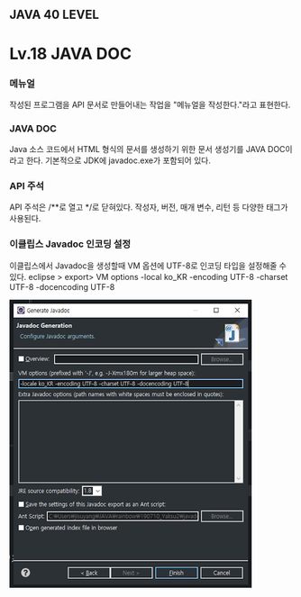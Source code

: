 ## JAVA 40 LEVEL
# Lv.18 JAVA DOC

### 메뉴얼
작성된 프로그램을 API 문서로 만들어내는 작업을 "메뉴얼을 작성한다."라고 표현한다.

### JAVA DOC
Java 소스 코드에서 HTML 형식의 문서를 생성하기 위한 문서 생성기를 JAVA DOC이라고 한다.
기본적으로 JDK에 javadoc.exe가 포함되어 있다.

### API 주석
API 주석은 /**로 열고 */로 닫혀있다.
작성자, 버전, 매개 변수, 리턴 등 다양한 태그가 사용된다.

### 이클립스 Javadoc 인코딩 설정
이클립스에서 Javadoc을 생성할때 VM 옵션에 UTF-8로 인코딩 타입을 설정해줄 수 있다.
eclipse > export> VM options
-local ko_KR -encoding UTF-8 -charset UTF-8 -docencoding UTF-8

![](/Source/Eclipse_Javadoc_VMOption.png)